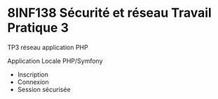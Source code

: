 # 8INF138 Sécurité et réseau Travail Pratique 3
TP3 réseau application PHP

Application Locale PHP/Symfony 

- Inscription
- Connexion 
- Session sécurisée
